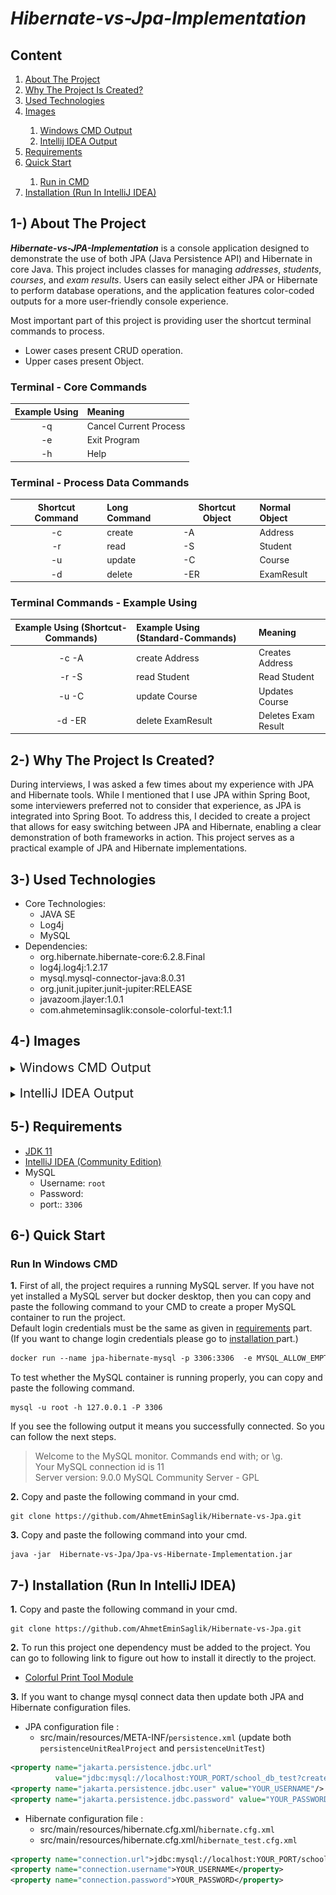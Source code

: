 # <i>Hibernate-vs-Jpa-Implementation </i>

## Content
<ol>
        <a href="#about-project"><li>About The Project</li></a>
        <a href="#why-project-created"><li>Why The Project Is Created?</li></a>
        <a href="#used-technologies"><li>Used Technologies</li></a>
        <a href="#image"><li>Images </li></a>
                <ol> 
                        <a href="#windows-cmd-output"><li>Windows CMD Output</li></a>
                        <a href="#intelij-idea-output"><li> Intellij IDEA Output</li></a>
                </ol>
        </li>
        <a href="#requirements"><li>Requirements</li></a>
         <a href="#quick-start"><li>Quick Start</li></a>
         <ol>
	<a href="#run-in-cmd"><li>Run in CMD</li></a>
        <!-- <a href="#run-in-docker"><li>Run in Docker</li></a>-->
         </ol>
         </li>
        <a href="#installation"><li>Installation (Run In IntelliJ IDEA)</li></a>

<!--         <a href="#version-difference"><li>Version Difference</li></a> -->

</ol>

## <span id="about-project">1-) About The Project</span>

***Hibernate-vs-JPA-Implementation*** is a console application designed to demonstrate the use of both JPA (Java Persistence API) and Hibernate in core Java. This project includes classes for managing *addresses*, *students*, *courses*, and *exam results*. Users can easily select either JPA or Hibernate to perform database operations, and the application features color-coded outputs for a more user-friendly console experience.

Most important part of this project is providing user the shortcut terminal commands to process.

* Lower cases present CRUD operation.
* Upper cases present Object.


###  Terminal - Core Commands

| Example Using | Meaning                | 
|:-------------:|:-----------------------|
|      -q       | Cancel Current Process |
|      -e       | Exit Program           |
|      -h       | Help                   |


###  Terminal - Process Data Commands

| Shortcut  Command | Long  Command | Shortcut  Object   | Normal Object |
|:-----------------:|:--------------|--------------------|:--------------|
|        -c         | create        | -A                 | Address       |
|        -r         | read          | -S                 | Student       |
|        -u         | update        | -C                 | Course        |
|        -d         | delete        | -ER                | ExamResult    |

###  Terminal Commands - Example Using

| Example Using (Shortcut-Commands) | Example Using (Standard-Commands) | Meaning              | 
|:---------------------------------:|:----------------------------------|:---------------------|
|               -c -A               | create Address                    | Creates Address      |
|               -r -S               | read Student                      | Read Student         |
|               -u -C               | update Course                     | Updates Course       |
|              -d -ER               | delete ExamResult                 | Deletes  Exam Result |



## <span id="why-project-created">2-) Why The Project Is Created?</span >
During interviews, I was asked a few times about my experience with JPA and Hibernate tools. While I mentioned that I use JPA within Spring Boot, some interviewers preferred not to consider that experience, as JPA is integrated into Spring Boot. To address this, I decided to create a project that allows for easy switching between JPA and Hibernate, enabling a clear demonstration of both frameworks in action. This project serves as a practical example of JPA and Hibernate implementations.

## <span id="used-technologies">3-) Used Technologies</span>

* Core Technologies:
    * JAVA SE
    * Log4j
    * MySQL
* Dependencies:
    * org.hibernate.hibernate-core:6.2.8.Final
    * log4j.log4j:1.2.17
    * mysql.mysql-connector-java:8.0.31
    * org.junit.jupiter.junit-jupiter:RELEASE
    * javazoom.jlayer:1.0.1
    * com.ahmeteminsaglik:console-colorful-text:1.1

## <span id="image">4-) Images </span>


[//]: # (### <span id="windows-cmd-output"><li> Windows CMD Output </li> </span>)
<details>
<summary> <span id="windows-cmd-output" style="font-size: 20px;"> Windows CMD Output  </span></summary>


### 1. Activating CMD Printing Tool.
!["images/cmd/1.png"](images/cmd/1.png) <br><br>

### 2. Activating ORM Logs
!["images/cmd/2.png"](images/cmd/2.png) <br><br>

### 3.  Activating JPA
!["images/cmd/3.png"](images/cmd/3.png)<br><br>

### 4. Saving Address Data (ORM Logs from for JPA Implementation)
!["images/cmd/5.png"](images/cmd/5.png)<br> <br>

### 5. Find All Address Data (ORM Logs from for Hibernate Implementation)
!["images/cmd/7.png"](images/cmd/7.png)<br> <br>

### 6. Deactivating ORM Logs
!["images/cmd/8.png"](images/cmd/8.png)<br> <br>

### 7. Saving Student Data
!["images/cmd/9.png"](images/cmd/9.png)<br> <br>

### 8. Find All Student Data
!["images/cmd/11.png"](images/cmd/11.png)<br> <br>

### 9. Saving New Course - Math Course
!["images/cmd/12.png"](images/cmd/12.png)<br> <br>

### 10. Saving New Course - Other Course
!["images/cmd/13.png"](images/cmd/13.png)<br> <br>

### 11. Find All Course Data
!["images/cmd/14.png"](images/cmd/14.png)<br> <br>

### 12. Student Save process invalid input and try to save without address data.
!["images/cmd/15.png"](images/cmd/15.png)<br> <br>

### 13. Update Student with enrolling to courses.
!["images/cmd/16.png"](images/cmd/16.png)<br> <br>

### 14. Update Student successfull result.
!["images/cmd/17.png"](images/cmd/17.png)<br> <br>

### 15.  Entering Exam Result process. (Checking is there any saved student and courses before do process.)
!["images/cmd/18.png"](images/cmd/18.png)<br> <br>

### 16. Save Exam Result - Student step.
!["images/cmd/19.png"](images/cmd/19.png)<br> <br>

### 17. Save Exam Result - Course step and score.
!["images/cmd/20.png"](images/cmd/20.png)<br> <br>


[//]: # (### <span id="intelij-idea-output"><li> IntelliJ IDEA Output </li> </span>)

</details>

<br>

<details>
<summary> <span id="intelij-idea-output" style="font-size: 20px;"> IntelliJ IDEA Output  </span></summary>

### 1. Activating IDEA Printing Tool.
!["images/idea/1.png"](images/idea/1.png) <br><br>

### 2. Retrieve all Exam Result data.
!["images/idea/3.png"](images/idea/3.png) <br><br>

### 3. Retrieve all Exam Result data by invalid Course Name.
!["images/idea/4.png"](images/idea/4.png) <br><br>

### 4. Retrieve all Exam Result data by Course Name.
!["images/idea/6.png"](images/idea/6.png) <br><br>

</details>



## <span id="requirements">5-) Requirements</span>

* <a href="https://www.oracle.com/tr/java/technologies/javase/jdk11-archive-downloads.html">JDK 11</a>
* <a href="https://www.jetbrains.com/idea/download/?section=windows"> IntelliJ IDEA (Community Edition) </a>
* MySQL
    * Username: `root`
    * Password: ` `
    * port:: `3306`


## <span id="quick-start">6-) Quick Start </span>

### <span id="run-in-cmd"> Run In Windows CMD </span>

**1.** First of all, the project requires a running MySQL server. If you have not yet installed a MySQL server but docker desktop, then you can copy and paste the following command to your CMD to create a proper MySQL container to run the project.  
Default login credentials must be the same as given in  <a href="#requirements">requirements</a> part.   
(If you want to change login credentials please go to <a href="#installation"> installation </a> part.)

```dockerfile
docker run --name jpa-hibernate-mysql -p 3306:3306  -e MYSQL_ALLOW_EMPTY_PASSWORD=1 -d mysql
```
To test whether the MySQL container is running properly, you can copy and paste the following command.

```
mysql -u root -h 127.0.0.1 -P 3306
```

If you see the following output it means you successfully connected. So you can follow the next steps.
> Welcome to the MySQL monitor.  Commands end with; or \g.
<br> Your MySQL connection id is 11
<br> Server version: 9.0.0 MySQL Community Server - GPL

**2.** Copy and paste the following command in your cmd.
<br>

```
git clone https://github.com/AhmetEminSaglik/Hibernate-vs-Jpa.git
```
**3.** Copy and paste the following command into your cmd.
```
java -jar  Hibernate-vs-Jpa/Jpa-vs-Hibernate-Implementation.jar
```


<!-- 
### <span id="run-in-docker"> Run In Docker </span>

**1.** Copy and paste the following command in your cmd.

To run `v1.0`
```
docker run -it ahmeteminsaglik/colorful-text-console:1.0
```

To run `v1.1`
```
docker run -it ahmeteminsaglik/colorful-text-console:1.1
```

<br>
-->

## <span id="installation">7-) Installation (Run In IntelliJ IDEA)</span>
**1.** Copy and paste the following command in your cmd.

```
git clone https://github.com/AhmetEminSaglik/Hibernate-vs-Jpa.git
```

**2.** To run this project one dependency must be added to the project. You can go to following link to figure out how to install it directly to the project.

* <a href="https://github.com/AhmetEminSaglik/Console-Colorful-text?tab=readme-ov-file#installation"> Colorful Print Tool Module </a>

[//]: # (* <a href="https://github.com/AhmetEminSaglik/MusicPlayerForConsoleApp?tab=readme-ov-file#installation"> Music Player Console Module </a>)

**3.** If you want to change mysql connect data then update both JPA and Hibernate configuration files.
* JPA configuration file :
    * src/main/resources/META-INF/`persistence.xml` (update both `persistenceUnitRealProject` and `persistenceUnitTest`)
```xml
<property name="jakarta.persistence.jdbc.url"
          value="jdbc:mysql://localhost:YOUR_PORT/school_db_test?createDatabaseIfNotExist=true"/>
<property name="jakarta.persistence.jdbc.user" value="YOUR_USERNAME"/>
<property name="jakarta.persistence.jdbc.password" value="YOUR_PASSWORD"/>
```
* Hibernate configuration file :
    * src/main/resources/hibernate.cfg.xml/`hibernate.cfg.xml`
    * src/main/resources/hibernate.cfg.xml/`hibernate_test.cfg.xml`
```xml
<property name="connection.url">jdbc:mysql://localhost:YOUR_PORT/school_db?allowPublicKeyRetrieval=true&amp;useSSL=false&amp;createDatabaseIfNotExist=true</property>
<property name="connection.username">YOUR_USERNAME</property>
<property name="connection.password">YOUR_PASSWORD</property>
```
